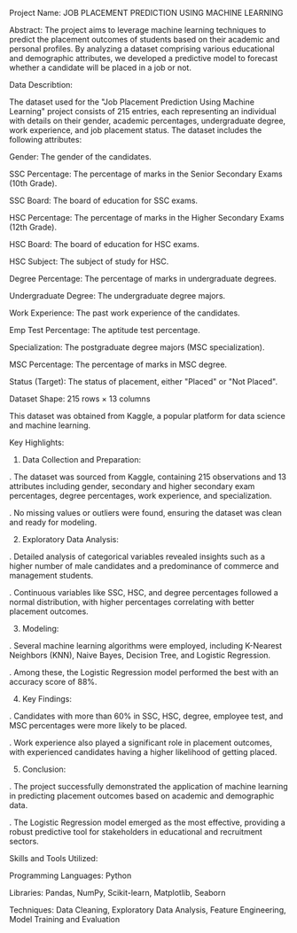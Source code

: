   Project Name: JOB PLACEMENT PREDICTION USING MACHINE LEARNING
                                    
Abstract:
The project aims to leverage machine learning techniques to predict the placement outcomes of students based on their academic and personal profiles. By analyzing a dataset comprising various educational and demographic attributes, we developed a predictive model to forecast whether a candidate will be placed in a job or not.

Data Describtion:

The dataset used for the "Job Placement Prediction Using Machine Learning" project consists of 215 entries, each representing an individual with details on their gender, academic percentages, undergraduate degree, work experience, and job placement status. The dataset includes the following attributes:

Gender: The gender of the candidates.

SSC Percentage: The percentage of marks in the Senior Secondary Exams (10th Grade).

SSC Board: The board of education for SSC exams.

HSC Percentage: The percentage of marks in the Higher Secondary Exams (12th Grade).

HSC Board: The board of education for HSC exams.

HSC Subject: The subject of study for HSC.

Degree Percentage: The percentage of marks in undergraduate degrees.

Undergraduate Degree: The undergraduate degree majors.

Work Experience: The past work experience of the candidates.

Emp Test Percentage: The aptitude test percentage.

Specialization: The postgraduate degree majors (MSC specialization).

MSC Percentage: The percentage of marks in MSC degree.

Status (Target): The status of placement, either "Placed" or "Not Placed".

Dataset Shape: 215 rows × 13 columns

This dataset was obtained from Kaggle, a popular platform for data science and machine learning.

Key Highlights:

1. Data Collection and Preparation:
   
. The dataset was sourced from Kaggle, containing 215 observations and 13 attributes including gender, secondary and higher secondary exam percentages, degree percentages, work experience, and specialization​​.

. No missing values or outliers were found, ensuring the dataset was clean and ready for modeling​​.

2. Exploratory Data Analysis:
   
. Detailed analysis of categorical variables revealed insights such as a higher number of male candidates and a predominance of commerce and management students.

. Continuous variables like SSC, HSC, and degree percentages followed a normal distribution, with higher percentages correlating with better placement outcomes​​.

3. Modeling:
   
. Several machine learning algorithms were employed, including K-Nearest Neighbors (KNN), Naive Bayes, Decision Tree, and Logistic Regression.

. Among these, the Logistic Regression model performed the best with an accuracy score of 88%​​.

4. Key Findings:

. Candidates with more than 60% in SSC, HSC, degree, employee test, and MSC percentages were more likely to be placed.

. Work experience also played a significant role in placement outcomes, with experienced candidates having a higher likelihood of getting placed​​.

5. Conclusion:
   
. The project successfully demonstrated the application of machine learning in predicting placement outcomes based on academic and demographic data.

. The Logistic Regression model emerged as the most effective, providing a robust predictive tool for stakeholders in educational and recruitment sectors​​.

Skills and Tools Utilized:

Programming Languages: Python

Libraries: Pandas, NumPy, Scikit-learn, Matplotlib, Seaborn

Techniques: Data Cleaning, Exploratory Data Analysis, Feature Engineering, Model Training and Evaluation
